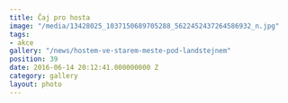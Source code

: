 ```yaml
---
title: Čaj pro hosta
image: "/media/13428025_1037150689705288_5622452437264586932_n.jpg"
tags:
- akce
gallery: "/news/hostem-ve-starem-meste-pod-landstejnem"
position: 39
date: 2016-06-14 20:12:41.000000000 Z
category: gallery
layout: photo
---
```

